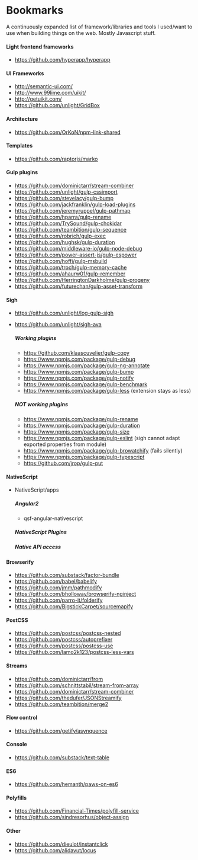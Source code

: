 Bookmarks
=========
A continuously expanded list of framework/libraries and tools I used/want to use when building things on the web. Mostly Javascript stuff.

#### Light frontend frameworks
- https://github.com/hyperapp/hyperapp

#### UI Frameworks
- http://semantic-ui.com/
- http://www.99lime.com/uikit/
- http://getuikit.com/
- https://github.com/unlight/GridBox

#### Architecture
- https://github.com/OrKoN/npm-link-shared

#### Templates
- https://github.com/raptorjs/marko

#### Gulp plugins
- https://github.com/dominictarr/stream-combiner
- https://github.com/unlight/gulp-cssimport
- https://github.com/stevelacy/gulp-bump
- https://github.com/jackfranklin/gulp-load-plugins
- https://github.com/jeremyruppel/gulp-pathmap
- https://github.com/hparra/gulp-rename
- https://github.com/TrySound/gulp-chokidar
- https://github.com/teambition/gulp-sequence
- https://github.com/robrich/gulp-exec
- https://github.com/hughsk/gulp-duration
- https://github.com/middleware-io/gulp-node-debug
- https://github.com/power-assert-js/gulp-espower
- https://github.com/hoffi/gulp-msbuild
- https://github.com/troch/gulp-memory-cache
- https://github.com/ahaurw01/gulp-remember
- https://github.com/HerringtonDarkholme/gulp-progeny
- https://github.com/futurechan/gulp-asset-transform

#### Sigh
- https://github.com/unlight/log-gulp-sigh
- https://github.com/unlight/sigh-ava

  ##### Working plugins
  - https://github.com/klaascuvelier/gulp-copy
  - https://www.npmjs.com/package/gulp-debug
  - https://www.npmjs.com/package/gulp-ng-annotate
  - https://www.npmjs.com/package/gulp-bump
  - https://www.npmjs.com/package/gulp-notify
  - https://www.npmjs.com/package/gulp-benchmark
  - https://www.npmjs.com/package/gulp-less (extension stays as less)

  ##### NOT working plugins
  - https://www.npmjs.com/package/gulp-rename
  - https://www.npmjs.com/package/gulp-duration
  - https://www.npmjs.com/package/gulp-size
  - https://www.npmjs.com/package/gulp-eslint (sigh cannot adapt exported properties from module)
  - https://www.npmjs.com/package/gulp-browatchify (fails silently)
  - https://www.npmjs.com/package/gulp-typescript
  - https://github.com/jrop/gulp-put

#### NativeScript
* NativeScript/apps

  ##### Angular2
  * qsf-angular-nativescript

  ##### NativeScript Plugins

  ##### Native API access

#### Browserify
- https://github.com/substack/factor-bundle
- https://github.com/babel/babelify
- https://github.com/jmm/pathmodify
- https://github.com/bholloway/browserify-nginject
- https://github.com/parro-it/folderify
- https://github.com/BigstickCarpet/sourcemapify

#### PostCSS
- https://github.com/postcss/postcss-nested
- https://github.com/postcss/autoprefixer
- https://github.com/postcss/postcss-use
- https://github.com/lamo2k123/postcss-less-vars

#### Streams
- https://github.com/dominictarr/from
- https://github.com/schnittstabil/stream-from-array
- https://github.com/dominictarr/stream-combiner
- https://github.com/thedufer/JSONStreamify
- https://github.com/teambition/merge2

#### Flow control
- https://github.com/getify/asynquence

#### Console
- https://github.com/substack/text-table

#### ES6
- https://github.com/hemanth/paws-on-es6

#### Polyfills
- https://github.com/Financial-Times/polyfill-service
- https://github.com/sindresorhus/object-assign

#### Other
- https://github.com/dieulot/instantclick
- https://github.com/alidavut/locus
